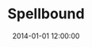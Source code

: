 ---
layout: work
title: Spellbound
date: 2014-01-01 12:00:00
category: paintings
imageURL: /images/paintings/spellbound.jpg
thumbnailURL: /images/paintings/spellbound-thumbnail.jpg
medium: Acrylic paints, acrylic primer, turquoise foil, gold leaf size, epoxy resin, clear coat, custom board and flexi ply
dimensions: 1618mm Ø x 34mm D
price: $8,500
sold: false
---